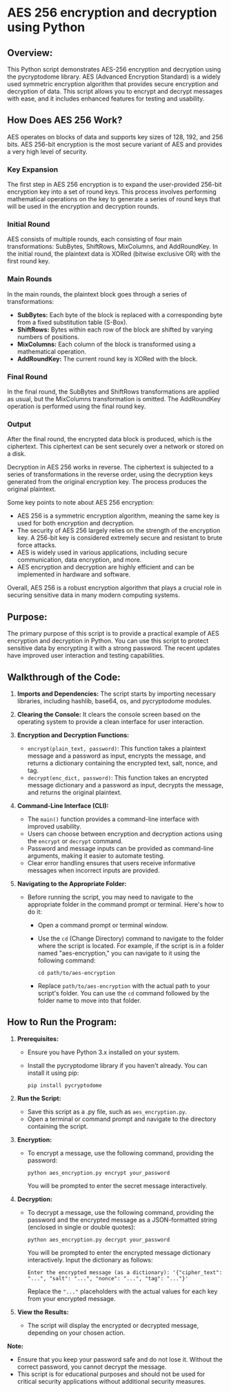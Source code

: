 # AES 256 encryption and decryption using Python

## Overview:
This Python script demonstrates AES-256 encryption and decryption using the pycryptodome library. AES (Advanced Encryption Standard) is a widely used symmetric encryption algorithm that provides secure encryption and decryption of data. This script allows you to encrypt and decrypt messages with ease, and it includes enhanced features for testing and usability.

## How Does AES 256 Work?

AES operates on blocks of data and supports key sizes of 128, 192, and 256 bits. AES 256-bit encryption is the most secure variant of AES and provides a very high level of security.

### Key Expansion

The first step in AES 256 encryption is to expand the user-provided 256-bit encryption key into a set of round keys. This process involves performing mathematical operations on the key to generate a series of round keys that will be used in the encryption and decryption rounds.

### Initial Round

AES consists of multiple rounds, each consisting of four main transformations: SubBytes, ShiftRows, MixColumns, and AddRoundKey. In the initial round, the plaintext data is XORed (bitwise exclusive OR) with the first round key.

### Main Rounds

In the main rounds, the plaintext block goes through a series of transformations:

- **SubBytes:** Each byte of the block is replaced with a corresponding byte from a fixed substitution table (S-Box).
- **ShiftRows:** Bytes within each row of the block are shifted by varying numbers of positions.
- **MixColumns:** Each column of the block is transformed using a mathematical operation.
- **AddRoundKey:** The current round key is XORed with the block.

### Final Round

In the final round, the SubBytes and ShiftRows transformations are applied as usual, but the MixColumns transformation is omitted. The AddRoundKey operation is performed using the final round key.

### Output

After the final round, the encrypted data block is produced, which is the ciphertext. This ciphertext can be sent securely over a network or stored on a disk.

Decryption in AES 256 works in reverse. The ciphertext is subjected to a series of transformations in the reverse order, using the decryption keys generated from the original encryption key. The process produces the original plaintext.

Some key points to note about AES 256 encryption:

- AES 256 is a symmetric encryption algorithm, meaning the same key is used for both encryption and decryption.
- The security of AES 256 largely relies on the strength of the encryption key. A 256-bit key is considered extremely secure and resistant to brute force attacks.
- AES is widely used in various applications, including secure communication, data encryption, and more.
- AES encryption and decryption are highly efficient and can be implemented in hardware and software.

Overall, AES 256 is a robust encryption algorithm that plays a crucial role in securing sensitive data in many modern computing systems.


## Purpose:
The primary purpose of this script is to provide a practical example of AES encryption and decryption in Python. You can use this script to protect sensitive data by encrypting it with a strong password. The recent updates have improved user interaction and testing capabilities.

## Walkthrough of the Code:
1. **Imports and Dependencies:** The script starts by importing necessary libraries, including hashlib, base64, os, and pycryptodome modules.

2. **Clearing the Console:** It clears the console screen based on the operating system to provide a clean interface for user interaction.

3. **Encryption and Decryption Functions:**
   - `encrypt(plain_text, password)`: This function takes a plaintext message and a password as input, encrypts the message, and returns a dictionary containing the encrypted text, salt, nonce, and tag.
   - `decrypt(enc_dict, password)`: This function takes an encrypted message dictionary and a password as input, decrypts the message, and returns the original plaintext.

4. **Command-Line Interface (CLI):**
   - The `main()` function provides a command-line interface with improved usability.
   - Users can choose between encryption and decryption actions using the `encrypt` or `decrypt` command.
   - Password and message inputs can be provided as command-line arguments, making it easier to automate testing.
   - Clear error handling ensures that users receive informative messages when incorrect inputs are provided.

5. **Navigating to the Appropriate Folder:**
   - Before running the script, you may need to navigate to the appropriate folder in the command prompt or terminal. Here's how to do it:
     - Open a command prompt or terminal window.
     - Use the `cd` (Change Directory) command to navigate to the folder where the script is located. For example, if the script is in a folder named "aes-encryption," you can navigate to it using the following command:
     
       ```shell
       cd path/to/aes-encryption
       ```
     
     - Replace `path/to/aes-encryption` with the actual path to your script's folder. You can use the `cd` command followed by the folder name to move into that folder.

## How to Run the Program:
1. **Prerequisites:**
   - Ensure you have Python 3.x installed on your system.
   - Install the pycryptodome library if you haven't already. You can install it using pip:

     ```shell
     pip install pycryptodome
     ```

2. **Run the Script:**
   - Save this script as a .py file, such as `aes_encryption.py`.
   - Open a terminal or command prompt and navigate to the directory containing the script.

3. **Encryption:**
   - To encrypt a message, use the following command, providing the password:

     ```shell
     python aes_encryption.py encrypt your_password
     ```

     You will be prompted to enter the secret message interactively.

4. **Decryption:**
   - To decrypt a message, use the following command, providing the password and the encrypted message as a JSON-formatted string (enclosed in single or double quotes):

     ```shell
     python aes_encryption.py decrypt your_password
     ```

     You will be prompted to enter the encrypted message dictionary interactively. Input the dictionary as follows:

     ```shell
     Enter the encrypted message (as a dictionary): '{"cipher_text": "...", "salt": "...", "nonce": "...", "tag": "..."}'
     ```

     Replace the `"..."` placeholders with the actual values for each key from your encrypted message.

5. **View the Results:**
   - The script will display the encrypted or decrypted message, depending on your chosen action.

**Note:**
- Ensure that you keep your password safe and do not lose it. Without the correct password, you cannot decrypt the message.
- This script is for educational purposes and should not be used for critical security applications without additional security measures.
